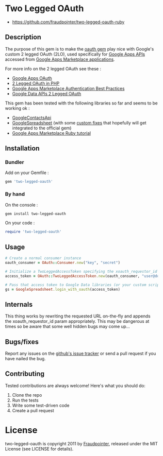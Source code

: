 # Two Legged OAuth

* https://github.com/fraudpointer/two-legged-oauth-ruby

## Description

The purpose of this gem is to make the [oauth gem](https://github.com/oauth/oauth-ruby) play nice
with Google's custom 2 legged OAuth (2LO), used specifically for [Google Apps APIs](http://code.google.com/googleapps/)
accessed from [Google Apps Marketplace applications](http://code.google.com/googleapps/marketplace/).

For more info on the 2 legged OAuth see these :

* [Google Apps OAuth](http://code.google.com/apis/accounts/docs/OAuth.html#GoogleAppsOAuth)
* [2 Legged OAuth in PHP](http://gdatatips.blogspot.com/2008/11/2-legged-oauth-in-php.html)
* [Google Apps Marketplace Authentication Best Practices](http://code.google.com/googleapps/marketplace/best_practices.html)
* [Google Data APIs 2 Legged OAuth](http://code.google.com/apis/gdata/docs/auth/oauth.html#2LeggedOAuth)

This gem has been tested with the following libraries so far and seems to be working ok :

* [GoogleContactsApi](https://github.com/aliang/google_contacts_api)
* [GoogleSpreadsheet](https://github.com/gimite/google-spreadsheet-ruby) (with some [custom fixes](https://github.com/fraudpointer/google-spreadsheet-ruby/tree/two_legged_oauth) that hopefully will get integrated to the official gem)
* [Google Apps Marketplace Ruby tutorial](http://code.google.com/googleapps/marketplace/tutorial_ruby.html)

## Installation

### Bundler

Add on your Gemfile :

```ruby
gem 'two-legged-oauth'
```

### By hand

On the console :

```bash
gem install two-legged-oauth
```

On your code :

```ruby
require 'two-legged-oauth'
```

## Usage

```ruby
# Create a normal consumer instance
oauth_consumer = OAuth::Consumer.new("key", "secret")

# Initialize a TwoLeggedAccessToken specifying the xoauth_requestor_id
access_token = OAuth::TwoLeggedAccessToken.new(oauth_consumer, "user@domain.com")

# Pass that access token to Google Data libraries (or your custom scripts)
gs = GoogleSpreadsheet.login_with_oauth(access_token)
```

## Internals

This thing works by rewriting the requested URL on-the-fly and appends the xoauth_requestor_id param appropriately.
This may be dangerous at times so be aware that some well hidden bugs may come up...

## Bugs/fixes

Report any issues on the [github's issue tracker](https://github.com/fraudpointer/two-legged-oauth-ruby/issues)
or send a pull request if you have nailed the bug.

## Contributing

Tested contributions are always welcome! Here's what you should do:

1. Clone the repo
2. Run the tests
3. Write some test-driven code
4. Create a pull request

# License

two-legged-oauth is copyright 2011 by [Fraudpointer](http://www.fraudpointer.com), 
released under the MIT License (see LICENSE for details).

